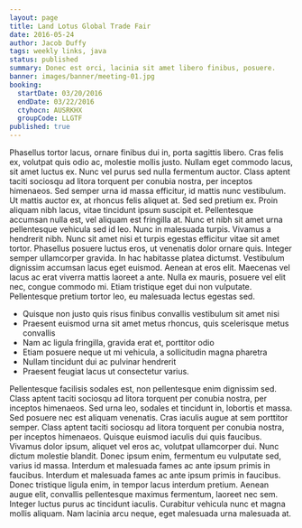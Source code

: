 ```yaml
---
layout: page
title: Land Lotus Global Trade Fair
date: 2016-05-24
author: Jacob Duffy
tags: weekly links, java
status: published
summary: Donec est orci, lacinia sit amet libero finibus, posuere.
banner: images/banner/meeting-01.jpg
booking:
  startDate: 03/20/2016
  endDate: 03/22/2016
  ctyhocn: AUSRKHX
  groupCode: LLGTF
published: true
---
```

Phasellus tortor lacus, ornare finibus dui in, porta sagittis libero. Cras felis ex, volutpat quis odio ac, molestie mollis justo. Nullam eget commodo lacus, sit amet luctus ex. Nunc vel purus sed nulla fermentum auctor. Class aptent taciti sociosqu ad litora torquent per conubia nostra, per inceptos himenaeos. Sed semper urna id massa efficitur, id mattis nunc vestibulum. Ut mattis auctor ex, at rhoncus felis aliquet at. Sed sed pretium ex. Proin aliquam nibh lacus, vitae tincidunt ipsum suscipit et. Pellentesque accumsan nulla est, vel aliquam est fringilla at. Nunc et nibh sit amet urna pellentesque vehicula sed id leo.
Nunc in malesuada turpis. Vivamus a hendrerit nibh. Nunc sit amet nisi et turpis egestas efficitur vitae sit amet tortor. Phasellus posuere luctus eros, ut venenatis dolor ornare quis. Integer semper ullamcorper gravida. In hac habitasse platea dictumst. Vestibulum dignissim accumsan lacus eget euismod. Aenean at eros elit. Maecenas vel lacus ac erat viverra mattis laoreet a ante. Nulla ex mauris, posuere vel elit nec, congue commodo mi. Etiam tristique eget dui non vulputate. Pellentesque pretium tortor leo, eu malesuada lectus egestas sed.

* Quisque non justo quis risus finibus convallis vestibulum sit amet nisi
* Praesent euismod urna sit amet metus rhoncus, quis scelerisque metus convallis
* Nam ac ligula fringilla, gravida erat et, porttitor odio
* Etiam posuere neque ut mi vehicula, a sollicitudin magna pharetra
* Nullam tincidunt dui ac pulvinar hendrerit
* Praesent feugiat lacus ut consectetur varius.

Pellentesque facilisis sodales est, non pellentesque enim dignissim sed. Class aptent taciti sociosqu ad litora torquent per conubia nostra, per inceptos himenaeos. Sed urna leo, sodales et tincidunt in, lobortis et massa. Sed posuere nec est aliquam venenatis. Cras iaculis augue at sem porttitor semper. Class aptent taciti sociosqu ad litora torquent per conubia nostra, per inceptos himenaeos. Quisque euismod iaculis dui quis faucibus.
Vivamus dolor ipsum, aliquet vel eros ac, volutpat ullamcorper dui. Nunc dictum molestie blandit. Donec ipsum enim, fermentum eu vulputate sed, varius id massa. Interdum et malesuada fames ac ante ipsum primis in faucibus. Interdum et malesuada fames ac ante ipsum primis in faucibus. Donec tristique ligula enim, in tempor lacus interdum pretium. Aenean augue elit, convallis pellentesque maximus fermentum, laoreet nec sem. Integer luctus purus ac tincidunt iaculis. Curabitur vehicula nunc et magna mollis aliquam. Nam lacinia arcu neque, eget malesuada urna malesuada at.
